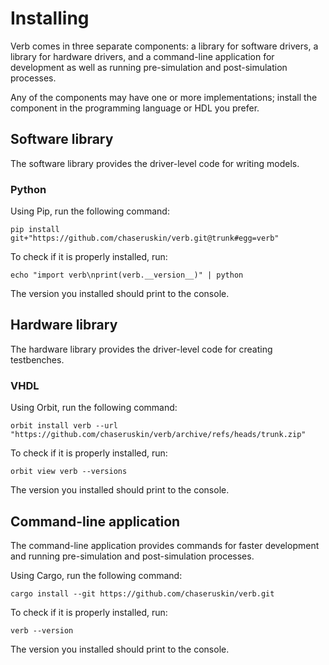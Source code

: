 # Installing

Verb comes in three separate components: a library for software drivers, a library for hardware drivers, and a command-line application for development as well as running pre-simulation and post-simulation processes.

Any of the components may have one or more implementations; install the component in the programming language or HDL you prefer.

## Software library

The software library provides the driver-level code for writing models.

### Python

Using Pip, run the following command:
```
pip install git+"https://github.com/chaseruskin/verb.git@trunk#egg=verb"
```

To check if it is properly installed, run:
```
echo "import verb\nprint(verb.__version__)" | python
```
The version you installed should print to the console.

## Hardware library

The hardware library provides the driver-level code for creating testbenches.

### VHDL

Using Orbit, run the following command:
```
orbit install verb --url "https://github.com/chaseruskin/verb/archive/refs/heads/trunk.zip"
```

To check if it is properly installed, run:
```
orbit view verb --versions
```
The version you installed should print to the console.

## Command-line application

The command-line application provides commands for faster development and running pre-simulation and post-simulation processes.

Using Cargo, run the following command:
```
cargo install --git https://github.com/chaseruskin/verb.git
```

To check if it is properly installed, run:
```
verb --version
```
The version you installed should print to the console.